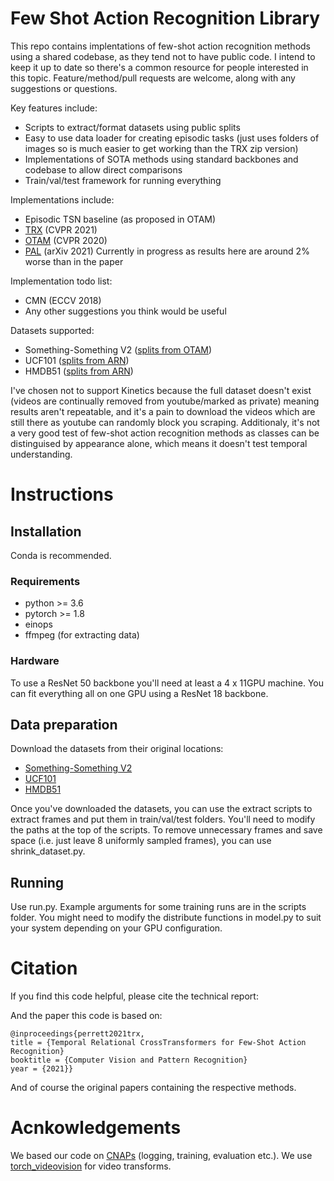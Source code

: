 # Few Shot Action Recognition Library

This repo contains implentations of few-shot action recognition methods using a shared codebase, as they tend not to have public code. I intend to keep it up to date so there's a common resource for people interested in this topic. Feature/method/pull requests are welcome, along with any suggestions or questions.

Key features include:

- Scripts to extract/format datasets using public splits
- Easy to use data loader for creating episodic tasks (just uses folders of images so is much easier to get working than the TRX zip version)
- Implementations of SOTA methods using standard backbones and codebase to allow direct comparisons
- Train/val/test framework for running everything

Implementations include:

- Episodic TSN baseline (as proposed in OTAM)
- [TRX](https://arxiv.org/abs/2101.06184) (CVPR 2021)
- [OTAM](https://openaccess.thecvf.com/content_CVPR_2020/papers/Cao_Few-Shot_Video_Classification_via_Temporal_Alignment_CVPR_2020_paper.pdf) (CVPR 2020)
- [PAL](https://arxiv.org/abs/2101.08085) (arXiv 2021) Currently in progress as results here are around 2% worse than in the paper

Implementation todo list:

- CMN (ECCV 2018)
- Any other suggestions you think would be useful


Datasets supported:

- Something-Something V2 ([splits from OTAM](https://openaccess.thecvf.com/content_CVPR_2020/papers/Cao_Few-Shot_Video_Classification_via_Temporal_Alignment_CVPR_2020_paper.pdf))
- UCF101 ([splits from ARN](https://www.ecva.net/papers/eccv_2020/papers_ECCV/papers/123500511.pdf))
- HMDB51 ([splits from ARN](https://www.ecva.net/papers/eccv_2020/papers_ECCV/papers/123500511.pdf))

I've chosen not to support Kinetics because the full dataset doesn't exist (videos are continually removed from youtube/marked as private) meaning results aren't repeatable, and it's a pain to download the videos which are still there as youtube can randomly block you scraping. Additionaly, it's not a very good test of few-shot action recognition methods as classes can be distinguised by appearance alone, which means it doesn't test temporal understanding.


# Instructions

## Installation

Conda is recommended. 

### Requirements

- python >= 3.6
- pytorch >= 1.8
- einops
- ffmpeg (for extracting data)

### Hardware

To use a ResNet 50 backbone you'll need at least a 4 x 11GPU machine. You can fit everything all on one GPU using a ResNet 18 backbone.


## Data preparation

Download the datasets from their original locations:

- [Something-Something V2](https://20bn.com/datasets/something-something#download)
- [UCF101](https://www.crcv.ucf.edu/data/UCF101.php)
- [HMDB51](https://serre-lab.clps.brown.edu/resource/hmdb-a-large-human-motion-database/#Downloads)

Once you've downloaded the datasets, you can use the extract scripts to extract frames and put them in train/val/test folders. You'll need to modify the paths at the top of the scripts.
To remove unnecessary frames and save space (i.e. just leave 8 uniformly sampled frames), you can use shrink_dataset.py.

## Running

Use run.py. Example arguments for some training runs are in the scripts folder. You might need to modify the distribute functions in model.py to suit your system depending on your GPU configuration.

# Citation

If you find this code helpful, please cite the technical report:

And the paper this code is based on:

	@inproceedings{perrett2021trx,
	title = {Temporal Relational CrossTransformers for Few-Shot Action Recognition}
	booktitle = {Computer Vision and Pattern Recognition}
	year = {2021}}

And of course the original papers containing the respective methods.








# Acnkowledgements

We based our code on [CNAPs](https://github.com/cambridge-mlg/cnaps) (logging, training, evaluation etc.). We use [torch_videovision](https://github.com/hassony2/torch_videovision) for video transforms.





